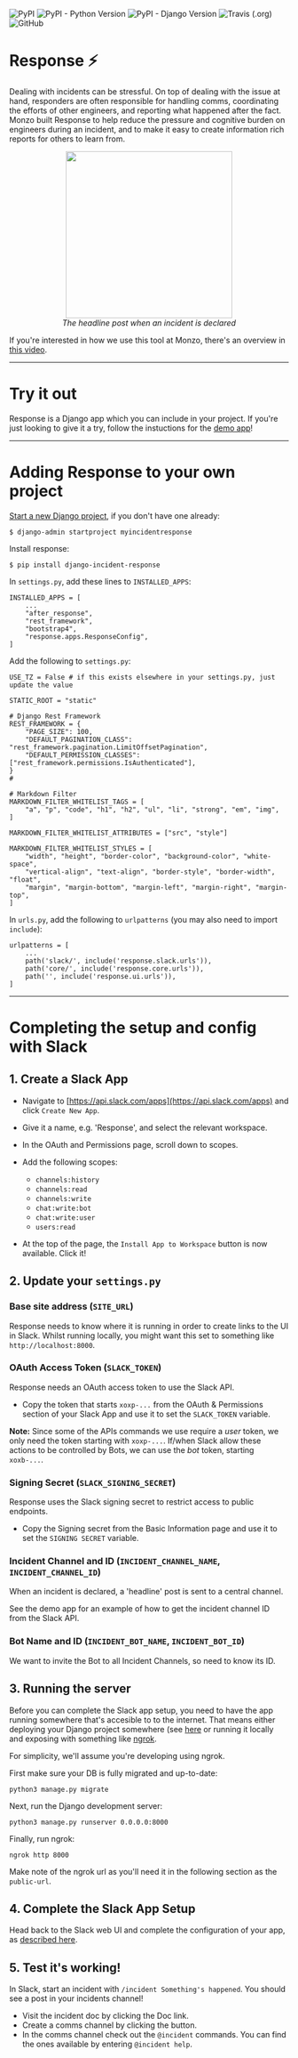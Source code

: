 ![PyPI](https://img.shields.io/pypi/v/django-incident-response.svg)
![PyPI - Python Version](https://img.shields.io/pypi/pyversions/django-incident-response.svg)
![PyPI - Django Version](https://img.shields.io/pypi/djversions/django-incident-response.svg)
![Travis (.org)](https://img.shields.io/travis/monzo/response.svg)
![GitHub](https://img.shields.io/github/license/monzo/response.svg)

# Response ⚡

Dealing with incidents can be stressful. On top of dealing with the issue at hand, responders are often responsible for handling comms, coordinating the efforts of other engineers, and reporting what happened after the fact.  Monzo built Response to help reduce the pressure and cognitive burden on engineers during an incident, and to make it easy to create information rich reports for others to learn from.

<p align="center">
  <img width="300px" src="./docs/headline_post.png"><br />
  <em>The headline post when an incident is declared</em>
</p>

If you're interested in how we use this tool at Monzo, there's an overview in [this video](https://twitter.com/evnsio/status/1116026261401247745).

---

# Try it out

Response is a Django app which you can include in your project.  If you're just looking to give it a try, follow the instuctions for the [demo app](demo/README.md)!

---

# Adding Response to your own project

[Start a new Django project](https://docs.djangoproject.com/en/2.2/intro/tutorial01/), if you don't have one already:
```
$ django-admin startproject myincidentresponse
```

Install response:
```
$ pip install django-incident-response
```

In `settings.py`, add these lines to `INSTALLED_APPS`:
```
INSTALLED_APPS = [
    ...
    "after_response",
    "rest_framework",
    "bootstrap4",
    "response.apps.ResponseConfig",
]
```

Add the following to `settings.py`:

```
USE_TZ = False # if this exists elsewhere in your settings.py, just update the value

STATIC_ROOT = "static"

# Django Rest Framework
REST_FRAMEWORK = {
    "PAGE_SIZE": 100,
    "DEFAULT_PAGINATION_CLASS": "rest_framework.pagination.LimitOffsetPagination",
    "DEFAULT_PERMISSION_CLASSES": ["rest_framework.permissions.IsAuthenticated"],
}
#

# Markdown Filter
MARKDOWN_FILTER_WHITELIST_TAGS = [
    "a", "p", "code", "h1", "h2", "ul", "li", "strong", "em", "img",
]

MARKDOWN_FILTER_WHITELIST_ATTRIBUTES = ["src", "style"]

MARKDOWN_FILTER_WHITELIST_STYLES = [
    "width", "height", "border-color", "background-color", "white-space",
    "vertical-align", "text-align", "border-style", "border-width", "float",
    "margin", "margin-bottom", "margin-left", "margin-right", "margin-top",
]
```

In `urls.py`, add the following to `urlpatterns` (you may also need to import `include`):
```
urlpatterns = [
    ...
    path('slack/', include('response.slack.urls')),
    path('core/', include('response.core.urls')),
    path('', include('response.ui.urls')),
]
```

---

# Completing the setup and config with Slack

## 1. Create a Slack App

- Navigate to [https://api.slack.com/apps](https://api.slack.com/apps) and click `Create New App`.
- Give it a name, e.g. 'Response', and select the relevant workspace.

- In the OAuth and Permissions page, scroll down to scopes.

- Add the following scopes:
  - `channels:history`
  - `channels:read`
  - `channels:write`
  - `chat:write:bot`
  - `chat:write:user`
  - `users:read`

- At the top of the page, the `Install App to Workspace` button is now available.  Click it!

## 2. Update your `settings.py`

### Base site address (`SITE_URL`)

Response needs to know where it is running in order to create links to the UI in Slack.  Whilst running locally, you might want this set to something like `http://localhost:8000`.

### OAuth Access Token (`SLACK_TOKEN`)

Response needs an OAuth access token to use the Slack API.

- Copy the token that starts `xoxp-...` from the OAuth & Permissions section of your Slack App and use it to set the `SLACK_TOKEN` variable.

**Note:** Since some of the APIs commands we use require a _user_ token, we only need the token starting with `xoxp-...`.  If/when Slack allow these actions to be controlled by Bots, we can use the _bot_ token, starting `xoxb-...`.

### Signing Secret (`SLACK_SIGNING_SECRET`)

Response uses the Slack signing secret to restrict access to public endpoints.

- Copy the Signing secret from the Basic Information page and use it to set the `SIGNING SECRET` variable.

### Incident Channel and ID (`INCIDENT_CHANNEL_NAME`, `INCIDENT_CHANNEL_ID`)

When an incident is declared, a 'headline' post is sent to a central channel.

See the demo app for an example of how to get the incident channel ID from the Slack API.

### Bot Name and ID (`INCIDENT_BOT_NAME`, `INCIDENT_BOT_ID`)

We want to invite the Bot to all Incident Channels, so need to know its ID.


## 3. Running the server

Before you can complete the Slack app setup, you need to have the app running somewhere that's accesible to to the internet.  That means either deploying your Django project somewhere (see [here](https://lmgtfy.com/?q=deploy+django+app&s=) or running it locally and exposing with something like [ngrok](https://ngrok.com/).

For simplicity, we'll assume you're developing using ngrok.

First make sure your DB is fully migrated and up-to-date:
```
python3 manage.py migrate
```

Next, run the Django development server:
```
python3 manage.py runserver 0.0.0.0:8000
```

Finally, run ngrok:
```
ngrok http 8000
```

Make note of the ngrok url as you'll need it in the following section as the `public-url`.

## 4. Complete the Slack App Setup

Head back to the Slack web UI and complete the configuration of your app, as [described here](./docs/slack_app_config.md).

## 5. Test it's working!

In Slack, start an incident with `/incident Something's happened`.  You should see a post in your incidents channel!

- Visit the incident doc by clicking the Doc link.
- Create a comms channel by clicking the button.
- In the comms channel check out the `@incident` commands.  You can find the ones available by entering `@incident help`.

